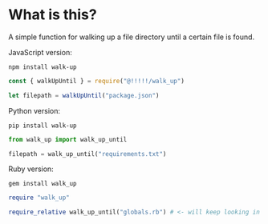 # What is this?

A simple function for walking up a file directory until a certain file is found.

JavaScript version:

`npm install walk-up`

```js
const { walkUpUntil } = require("@!!!!!/walk_up")

let filepath = walkUpUntil("package.json")
```

Python version:

`pip install walk-up`

```python
from walk_up import walk_up_until

filepath = walk_up_until("requirements.txt")
```

Ruby version:

`gem install walk_up`

```ruby
require "walk_up"

require_relative walk_up_until("globals.rb") # <- will keep looking in parent directories for a "globals.rb" file
```